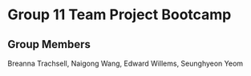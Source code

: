# Group 11 Team Project Bootcamp

## Group Members
Breanna Trachsell, Naigong Wang, Edward Willems, Seunghyeon Yeom